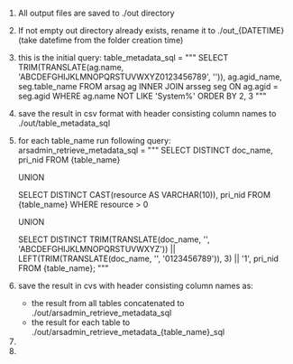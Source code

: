 1. All output files are saved to ./out directory
2. If not empty out directory already exists, rename it to ./out_{DATETIME} (take datefime from the folder creation time)
3. this is the initial query:
table_metadata_sql = """
SELECT TRIM(TRANSLATE(ag.name, 'ABCDEFGHIJKLMNOPQRSTUVWXYZ0123456789', '')), ag.agid_name, seg.table_name
FROM arsag ag
INNER JOIN arsseg seg ON ag.agid = seg.agid
WHERE ag.name NOT LIKE 'System%'
ORDER BY 2, 3
"""
4. save the result in csv format with header consisting column names to ./out/table_metadata_sql
5. for each table_name run following query:
arsadmin_retrieve_metadata_sql = """
   SELECT DISTINCT doc_name, pri_nid
   FROM {table_name}

   UNION

   SELECT DISTINCT
   CAST(resource AS VARCHAR(10)),
   pri_nid
   FROM {table_name}
   WHERE resource > 0

   UNION

   SELECT DISTINCT
   TRIM(TRANSLATE(doc_name, '', 'ABCDEFGHIJKLMNOPQRSTUVWXYZ')) ||
   LEFT(TRIM(TRANSLATE(doc_name, '', '0123456789')), 3) || '1',
   pri_nid
   FROM {table_name};
   """
6. save the result in cvs with header consisting column names as:
    - the result from all tables concatenated to ./out/arsadmin_retrieve_metadata_sql
    - the result for each table to ./out/arsadmin_retrieve_metadata_{table_name}_sql
7. 
8. 

